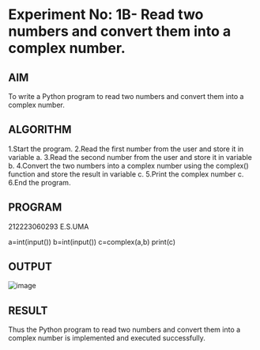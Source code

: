 # Experiment No: 1B-  Read two numbers and convert them into a complex number.

## AIM  
To write a Python program to read two numbers and convert them into a complex number.

## ALGORITHM  
1.Start the program.
2.Read the first number from the user and store it in variable a.
3.Read the second number from the user and store it in variable b.
4.Convert the two numbers into a complex number using the complex() function and store the result in variable c.
5.Print the complex number c.
6.End the program.

## PROGRAM
212223060293
E.S.UMA

a=int(input())
b=int(input())
c=complex(a,b)
print(c)

## OUTPUT
![image](https://github.com/user-attachments/assets/a71b086f-bb1d-4545-8a68-3bcde179f96c)


## RESULT
Thus the Python program to read two numbers and convert them into a complex number is implemented and executed successfully.

